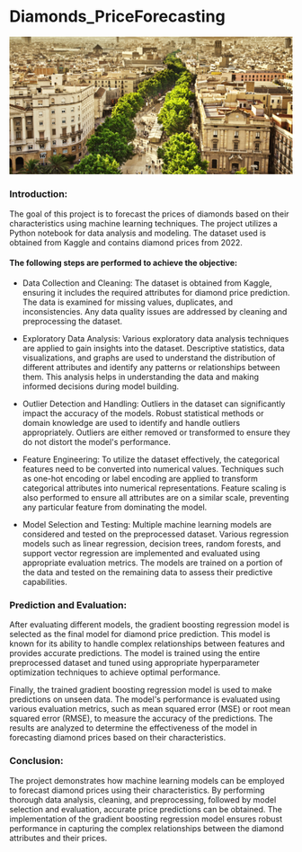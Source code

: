 # Diamonds_PriceForecasting

![portada](https://github.com/imalanz/Barcelona_UrbanAnalysis/blob/main/images/rambla.jpg?raw=true)


### Introduction:
The goal of this project is to forecast the prices of diamonds based on their characteristics using machine learning techniques. The project utilizes a Python notebook for data analysis and modeling. The dataset used is obtained from Kaggle and contains diamond prices from 2022. 

#### The following steps are performed to achieve the objective:

- Data Collection and Cleaning:
    The dataset is obtained from Kaggle, ensuring it includes the required attributes for diamond price prediction. The data is examined for missing values, duplicates, and inconsistencies. Any data quality issues are addressed by cleaning and preprocessing the dataset.

- Exploratory Data Analysis:
    Various exploratory data analysis techniques are applied to gain insights into the dataset. Descriptive statistics, data visualizations, and graphs are used to understand the distribution of different attributes and identify any patterns or relationships between them. This analysis helps in understanding the data and making informed decisions during model building.

- Outlier Detection and Handling:
    Outliers in the dataset can significantly impact the accuracy of the models. Robust statistical methods or domain knowledge are used to identify and handle outliers appropriately. Outliers are either removed or transformed to ensure they do not distort the model's performance.

- Feature Engineering:
    To utilize the dataset effectively, the categorical features need to be converted into numerical values. Techniques such as one-hot encoding or label encoding are applied to transform categorical attributes into numerical representations. Feature scaling is also performed to ensure all attributes are on a similar scale, preventing any particular feature from dominating the model.

- Model Selection and Testing:
    Multiple machine learning models are considered and tested on the preprocessed dataset. Various regression models such as linear regression, decision trees, random forests, and support vector regression are implemented and evaluated using appropriate evaluation metrics. The models are trained on a portion of the data and tested on the remaining data to assess their predictive capabilities.


### Prediction and Evaluation:
After evaluating different models, the gradient boosting regression model is selected as the final model for diamond price prediction. This model is known for its ability to handle complex relationships between features and provides accurate predictions. The model is trained using the entire preprocessed dataset and tuned using appropriate hyperparameter optimization techniques to achieve optimal performance.

Finally, the trained gradient boosting regression model is used to make predictions on unseen data. The model's performance is evaluated using various evaluation metrics, such as mean squared error (MSE) or root mean squared error (RMSE), to measure the accuracy of the predictions. The results are analyzed to determine the effectiveness of the model in forecasting diamond prices based on their characteristics.

### Conclusion:
The project demonstrates how machine learning models can be employed to forecast diamond prices using their characteristics. By performing thorough data analysis, cleaning, and preprocessing, followed by model selection and evaluation, accurate price predictions can be obtained. The implementation of the gradient boosting regression model ensures robust performance in capturing the complex relationships between the diamond attributes and their prices.